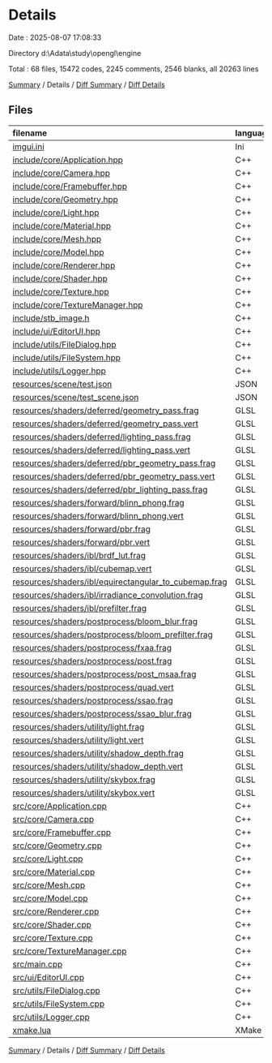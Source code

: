 # Details

Date : 2025-08-07 17:08:33

Directory d:\\Adata\\study\\opengl\\engine

Total : 68 files,  15472 codes, 2245 comments, 2546 blanks, all 20263 lines

[Summary](results.md) / Details / [Diff Summary](diff.md) / [Diff Details](diff-details.md)

## Files
| filename | language | code | comment | blank | total |
| :--- | :--- | ---: | ---: | ---: | ---: |
| [imgui.ini](/imgui.ini) | Ini | 56 | 0 | 12 | 68 |
| [include/core/Application.hpp](/include/core/Application.hpp) | C++ | 30 | 0 | 10 | 40 |
| [include/core/Camera.hpp](/include/core/Camera.hpp) | C++ | 58 | 4 | 14 | 76 |
| [include/core/Framebuffer.hpp](/include/core/Framebuffer.hpp) | C++ | 62 | 13 | 22 | 97 |
| [include/core/Geometry.hpp](/include/core/Geometry.hpp) | C++ | 140 | 1 | 7 | 148 |
| [include/core/Light.hpp](/include/core/Light.hpp) | C++ | 175 | 9 | 38 | 222 |
| [include/core/Material.hpp](/include/core/Material.hpp) | C++ | 40 | 3 | 11 | 54 |
| [include/core/Mesh.hpp](/include/core/Mesh.hpp) | C++ | 76 | 3 | 14 | 93 |
| [include/core/Model.hpp](/include/core/Model.hpp) | C++ | 62 | 0 | 12 | 74 |
| [include/core/Renderer.hpp](/include/core/Renderer.hpp) | C++ | 293 | 25 | 46 | 364 |
| [include/core/Shader.hpp](/include/core/Shader.hpp) | C++ | 29 | 1 | 8 | 38 |
| [include/core/Texture.hpp](/include/core/Texture.hpp) | C++ | 42 | 3 | 8 | 53 |
| [include/core/TextureManager.hpp](/include/core/TextureManager.hpp) | C++ | 20 | 4 | 9 | 33 |
| [include/stb\_image.h](/include/stb_image.h) | C++ | 5,833 | 1,294 | 861 | 7,988 |
| [include/ui/EditorUI.hpp](/include/ui/EditorUI.hpp) | C++ | 152 | 21 | 27 | 200 |
| [include/utils/FileDialog.hpp](/include/utils/FileDialog.hpp) | C++ | 8 | 5 | 3 | 16 |
| [include/utils/FileSystem.hpp](/include/utils/FileSystem.hpp) | C++ | 10 | 0 | 2 | 12 |
| [include/utils/Logger.hpp](/include/utils/Logger.hpp) | C++ | 27 | 0 | 7 | 34 |
| [resources/scene/test.json](/resources/scene/test.json) | JSON | 394 | 0 | 0 | 394 |
| [resources/scene/test\_scene.json](/resources/scene/test_scene.json) | JSON | 350 | 0 | 0 | 350 |
| [resources/shaders/deferred/geometry\_pass.frag](/resources/shaders/deferred/geometry_pass.frag) | GLSL | 66 | 6 | 11 | 83 |
| [resources/shaders/deferred/geometry\_pass.vert](/resources/shaders/deferred/geometry_pass.vert) | GLSL | 23 | 0 | 6 | 29 |
| [resources/shaders/deferred/lighting\_pass.frag](/resources/shaders/deferred/lighting_pass.frag) | GLSL | 346 | 67 | 105 | 518 |
| [resources/shaders/deferred/lighting\_pass.vert](/resources/shaders/deferred/lighting_pass.vert) | GLSL | 15 | 1 | 2 | 18 |
| [resources/shaders/deferred/pbr\_geometry\_pass.frag](/resources/shaders/deferred/pbr_geometry_pass.frag) | GLSL | 49 | 8 | 14 | 71 |
| [resources/shaders/deferred/pbr\_geometry\_pass.vert](/resources/shaders/deferred/pbr_geometry_pass.vert) | GLSL | 28 | 3 | 8 | 39 |
| [resources/shaders/deferred/pbr\_lighting\_pass.frag](/resources/shaders/deferred/pbr_lighting_pass.frag) | GLSL | 0 | 0 | 1 | 1 |
| [resources/shaders/forward/blinn\_phong.frag](/resources/shaders/forward/blinn_phong.frag) | GLSL | 197 | 39 | 63 | 299 |
| [resources/shaders/forward/blinn\_phong.vert](/resources/shaders/forward/blinn_phong.vert) | GLSL | 23 | 0 | 6 | 29 |
| [resources/shaders/forward/pbr.frag](/resources/shaders/forward/pbr.frag) | GLSL | 237 | 33 | 72 | 342 |
| [resources/shaders/forward/pbr.vert](/resources/shaders/forward/pbr.vert) | GLSL | 28 | 3 | 8 | 39 |
| [resources/shaders/ibl/brdf\_lut.frag](/resources/shaders/ibl/brdf_lut.frag) | GLSL | 85 | 3 | 24 | 112 |
| [resources/shaders/ibl/cubemap.vert](/resources/shaders/ibl/cubemap.vert) | GLSL | 10 | 0 | 4 | 14 |
| [resources/shaders/ibl/equirectangular\_to\_cubemap.frag](/resources/shaders/ibl/equirectangular_to_cubemap.frag) | GLSL | 18 | 0 | 5 | 23 |
| [resources/shaders/ibl/irradiance\_convolution.frag](/resources/shaders/ibl/irradiance_convolution.frag) | GLSL | 27 | 3 | 9 | 39 |
| [resources/shaders/ibl/prefilter.frag](/resources/shaders/ibl/prefilter.frag) | GLSL | 77 | 6 | 23 | 106 |
| [resources/shaders/postprocess/bloom\_blur.frag](/resources/shaders/postprocess/bloom_blur.frag) | GLSL | 28 | 0 | 2 | 30 |
| [resources/shaders/postprocess/bloom\_prefilter.frag](/resources/shaders/postprocess/bloom_prefilter.frag) | GLSL | 14 | 0 | 2 | 16 |
| [resources/shaders/postprocess/fxaa.frag](/resources/shaders/postprocess/fxaa.frag) | GLSL | 46 | 9 | 13 | 68 |
| [resources/shaders/postprocess/post.frag](/resources/shaders/postprocess/post.frag) | GLSL | 22 | 3 | 6 | 31 |
| [resources/shaders/postprocess/post\_msaa.frag](/resources/shaders/postprocess/post_msaa.frag) | GLSL | 16 | 0 | 3 | 19 |
| [resources/shaders/postprocess/quad.vert](/resources/shaders/postprocess/quad.vert) | GLSL | 9 | 0 | 3 | 12 |
| [resources/shaders/postprocess/ssao.frag](/resources/shaders/postprocess/ssao.frag) | GLSL | 38 | 8 | 12 | 58 |
| [resources/shaders/postprocess/ssao\_blur.frag](/resources/shaders/postprocess/ssao_blur.frag) | GLSL | 15 | 1 | 4 | 20 |
| [resources/shaders/utility/light.frag](/resources/shaders/utility/light.frag) | GLSL | 7 | 0 | 2 | 9 |
| [resources/shaders/utility/light.vert](/resources/shaders/utility/light.vert) | GLSL | 9 | 0 | 2 | 11 |
| [resources/shaders/utility/shadow\_depth.frag](/resources/shaders/utility/shadow_depth.frag) | GLSL | 4 | 2 | 1 | 7 |
| [resources/shaders/utility/shadow\_depth.vert](/resources/shaders/utility/shadow_depth.vert) | GLSL | 12 | 0 | 3 | 15 |
| [resources/shaders/utility/skybox.frag](/resources/shaders/utility/skybox.frag) | GLSL | 10 | 7 | 6 | 23 |
| [resources/shaders/utility/skybox.vert](/resources/shaders/utility/skybox.vert) | GLSL | 12 | 2 | 3 | 17 |
| [src/core/Application.cpp](/src/core/Application.cpp) | C++ | 228 | 20 | 38 | 286 |
| [src/core/Camera.cpp](/src/core/Camera.cpp) | C++ | 81 | 1 | 14 | 96 |
| [src/core/Framebuffer.cpp](/src/core/Framebuffer.cpp) | C++ | 179 | 7 | 39 | 225 |
| [src/core/Geometry.cpp](/src/core/Geometry.cpp) | C++ | 519 | 85 | 134 | 738 |
| [src/core/Light.cpp](/src/core/Light.cpp) | C++ | 365 | 76 | 68 | 509 |
| [src/core/Material.cpp](/src/core/Material.cpp) | C++ | 94 | 3 | 13 | 110 |
| [src/core/Mesh.cpp](/src/core/Mesh.cpp) | C++ | 49 | 7 | 16 | 72 |
| [src/core/Model.cpp](/src/core/Model.cpp) | C++ | 237 | 17 | 38 | 292 |
| [src/core/Renderer.cpp](/src/core/Renderer.cpp) | C++ | 2,145 | 205 | 300 | 2,650 |
| [src/core/Shader.cpp](/src/core/Shader.cpp) | C++ | 118 | 3 | 26 | 147 |
| [src/core/Texture.cpp](/src/core/Texture.cpp) | C++ | 134 | 2 | 23 | 159 |
| [src/core/TextureManager.cpp](/src/core/TextureManager.cpp) | C++ | 39 | 3 | 11 | 53 |
| [src/main.cpp](/src/main.cpp) | C++ | 8 | 1 | 1 | 10 |
| [src/ui/EditorUI.cpp](/src/ui/EditorUI.cpp) | C++ | 1,822 | 148 | 260 | 2,230 |
| [src/utils/FileDialog.cpp](/src/utils/FileDialog.cpp) | C++ | 48 | 4 | 17 | 69 |
| [src/utils/FileSystem.cpp](/src/utils/FileSystem.cpp) | C++ | 23 | 2 | 5 | 30 |
| [src/utils/Logger.cpp](/src/utils/Logger.cpp) | C++ | 37 | 1 | 6 | 44 |
| [xmake.lua](/xmake.lua) | XMake | 18 | 70 | 3 | 91 |

[Summary](results.md) / Details / [Diff Summary](diff.md) / [Diff Details](diff-details.md)
